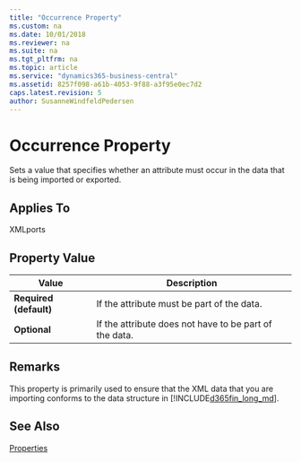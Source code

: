 ```yaml
---
title: "Occurrence Property"
ms.custom: na
ms.date: 10/01/2018
ms.reviewer: na
ms.suite: na
ms.tgt_pltfrm: na
ms.topic: article
ms.service: "dynamics365-business-central"
ms.assetid: 8257f098-a61b-4053-9f88-a3f95e0ec7d2
caps.latest.revision: 5
author: SusanneWindfeldPedersen
---
```


 

# Occurrence Property
Sets a value that specifies whether an attribute must occur in the data that is being imported or exported.  
  
## Applies To  
 XMLports  
  
## Property Value  
  
|**Value**|**Description**|  
|---------------|---------------------|  
|**Required (default)**|If the attribute must be part of the data.|  
|**Optional**|If the attribute does not have to be part of the data.|  
  
## Remarks  
 This property is primarily used to ensure that the XML data that you are importing conforms to the data structure in [!INCLUDE[d365fin_long_md](../includes/d365fin_long_md.md)].  
  
## See Also  
 [Properties](devenv-properties.md)